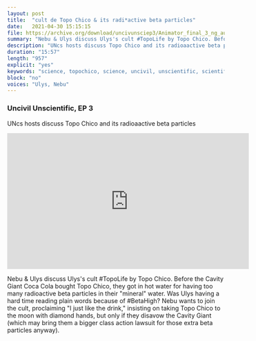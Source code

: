 ```yaml
---
layout: post
title:  "cult de Topo Chico & its radi*active beta particles"
date:   2021-04-30 15:15:15
file: https://archive.org/download/uncivunsciep3/Animator_final_3_ng_audioonly.mp3
summary: "Nebu & Ulys discuss Ulys's cult #TopoLife by Topo Chico. Before the Cavity Giant Coca Cola bought Topo Chico, they got in hot water for having too many radioactive beta particles in their 'mineral' water. Was Ulys having a hard time reading plain words because of #BetaHigh? Nebu wants to join the cult, proclaiming 'I just like the drink,' insisting on taking Topo Chico to the moon with diamond hands, but only if they disavow the Cavity Giant (which may bring them a bigger class action lawsuit for those extra beta particles anyway)."
description: "UNcs hosts discuss Topo Chico and its radioaactive beta particles."
duration: "15:57"
length: "957"
explicit: "yes"
keywords: "science, topochico, science, uncivil, unscientific, scientific,  comedy"
block: "no"
voices: "Ulys, Nebu"
---
```

### Uncivil Unscientific, EP 3


UNcs hosts discuss Topo Chico and its radioaactive beta particles

<div class="video-container">
  <p>
    
<iframe width="560" height="315" src="https://www.youtube.com/embed/kKYzh4tH1iQ" title="YouTube video player" frameborder="0" allow="accelerometer; autoplay; clipboard-write; encrypted-media; gyroscope; picture-in-picture" allowfullscreen></iframe>

  </p>
</div>

<div>
  <p>
    Nebu & Ulys discuss Ulys's cult #TopoLife by Topo Chico. Before the Cavity Giant Coca Cola bought Topo Chico, they got in hot water for having too many radioactive beta particles in their "mineral" water. Was Ulys having a hard time reading plain words because of #BetaHigh? Nebu wants to join the cult, proclaiming "I just like the drink," insisting on taking Topo Chico to the moon with diamond hands, but only if they disavow the Cavity Giant (which may bring them a bigger class action lawsuit for those extra beta particles anyway).
    
<!-- 
<iframe src="https://embed.podcasts.apple.com/us/podcast/ep1-a-rebrand-already-npj-gimmicks/id1554680720?i=1000509969782&amp;itsct=podcast_box&amp;itscg=30200&amp;theme=dark" height="175px" frameborder="0" sandbox="allow-forms allow-popups allow-same-origin allow-scripts allow-top-navigation-by-user-activation" allow="autoplay *; encrypted-media *;" style="width: 100%; max-width: 660px; overflow: hidden; border-top-left-radius: 10px; border-top-right-radius: 10px; border-bottom-right-radius: 10px; border-bottom-left-radius: 10px; background-color: transparent; background-position: initial initial; background-repeat: initial initial;"></iframe> -->
  </p>
</div>
